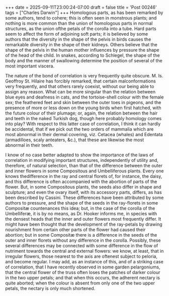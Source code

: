 +++
date = 2025-09-11T23:00:24-07:00
draft = false
title = 'Post 00246'
tags = ["Charles Darwin"]
+++
Homologous parts, as has been remarked by some authors, tend to cohere; this is often seen in monstrous plants; and nothing is more common than the union of homologous parts in normal structures, as the union ofthe petals of the corolla into a tube. Hard parts seem to affect the form of adjoining soft parts; it is believed by some authors that the diversity in the shape of the pelvis in birds causes the remarkable diversity in the shape of their kidneys. Others believe that the shape of the pelvis in the human mother influences by pressure the shape of the head of the child. In snakes, according to Schlegel, the shape of the body and the manner of swallowing determine the position of several of the most important viscera.

The nature of the bond of correlation is very frequently quite obscure. M. Is. Geoffroy St. Hilaire has forcibly remarked, that certain malconformations very frequently, and that others rarely coexist, without our being able to assign any reason. What can be more singular than the relation between blue eyes and deafness in cats, and the tortoise-shell colour with the female sex; the feathered feet and skin between the outer toes in pigeons, and the presence of more or less down on the young birds when first hatched, with the future colour of their plumage; or, again, the relation between the hair and teeth in the naked Turkish dog, though here probably homology comes into play? With respect to this latter case of correlation, I think it can hardly be accidental, that if we pick out the two orders of mammalia which are most abnormal in their dermal covering, viz. Cetacea (whales) and Edentata (armadilloes, scaly anteaters, &c.), that these are likewise the most abnormal in their teeth.

I know of no case better adapted to show the importance of the laws of correlation in modifying important structures, independently of utility and, therefore, of natural selection, than that of the difference between the outer and inner flowers in some Compositous and Umbelliferous plants. Every one knows thedifference in the ray and central florets of, for instance, the daisy, and this difference is often accompanied with the abortion of parts of the flower. But, in some Compositous plants, the seeds also differ in shape and sculpture; and even the ovary itself, with its accessory parts, differs, as has been described by Cassini. These differences have been attributed by some authors to pressure, and the shape of the seeds in the ray-florets in some Compositæ countenances this idea; but, in the case of the corolla of the Umbelliferæ, it is by no means, as Dr. Hooker informs me, in species with the densest heads that the inner and outer flowers most frequently differ. It might have been thought that the development of the ray-petals by drawing nourishment from certain other parts of the flower had caused their abortion; but in some Compositæ there is a difference in the seeds of the outer and inner florets without any difference in the corolla. Possibly, these several differences may be connected with some difference in the flow of nutriment towards the central and external flowers: we know, at least, that in irregular flowers, those nearest to the axis are oftenest subject to peloria, and become regular. I may add, as an instance of this, and of a striking case of correlation, that I have recently observed in some garden pelargoniums, that the central flower of the truss often loses the patches of darker colour in the two upper petals; and that when this occurs, the adherent nectary is quite aborted; when the colour is absent from only one of the two upper petals, the nectary is only much shortened.
